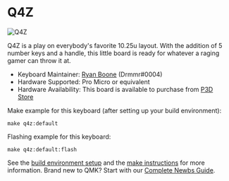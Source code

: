 # Q4Z

![Q4Z](https://cdn.shopify.com/s/files/1/0501/7537/7592/products/q4n-6_470x.jpg?v=1623373518)

Q4Z is a play on everybody's favorite 10.25u layout. With the addition of 5 number keys and a handle,
this little board is ready for whatever a raging gamer can throw it at.

* Keyboard Maintainer: [Ryan Boone](https://github.com/rjboone) (Drmmr#0004)
* Hardware Supported: Pro Micro or equivalent
* Hardware Availability: This board is available to purchase from [P3D Store](https://p3dstore.com)

Make example for this keyboard (after setting up your build environment):

`make q4z:default`

Flashing example for this keyboard:

`make q4z:default:flash`

See the [build environment setup](https://docs.qmk.fm/#/getting_started_build_tools) and the [make instructions](https://docs.qmk.fm/#/getting_started_make_guide) for more information. Brand new to QMK? Start with our [Complete Newbs Guide](https://docs.qmk.fm/#/newbs).
